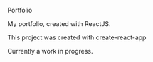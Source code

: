 Portfolio

My portfolio, created with ReactJS.

This project was created with create-react-app

Currently a work in progress.
